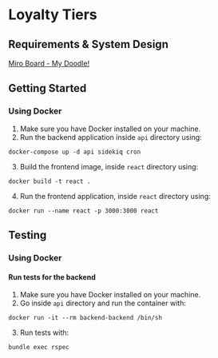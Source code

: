 # Loyalty Tiers

## Requirements & System Design

[Miro Board - My Doodle!](https://miro.com/app/board/uXjVNe9FqYw=/?share_link_id=553528671218)

## Getting Started

### Using Docker

1. Make sure you have Docker installed on your machine.
2. Run the backend application inside `api` directory using:

```
docker-compose up -d api sidekiq cron
```

3. Build the frontend image, inside `react` directory using:

```
docker build -t react .
```

4. Run the frontend application, inside `react` directory using:

```
docker run --name react -p 3000:3000 react
```

## Testing

### Using Docker

#### Run tests for the backend

1. Make sure you have Docker installed on your machine.
2. Go inside `api` directory and run the container with:

```
docker run -it --rm backend-backend /bin/sh
```

3. Run tests with:

```
bundle exec rspec
```
